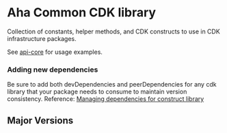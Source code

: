 # Aha Common CDK library

Collection of constants, helper methods, and CDK constructs to use in CDK infrastructure packages.

See [api-core](https://github.com/EarnAha/api-core/) for usage examples.

### Adding new dependencies
Be sure to add both devDependencies and peerDependencies for any cdk library that your package needs to consume to maintain version consistency.
Reference: [Managing dependencies for construct library](https://tinyurl.com/manage-construct-dependencies)

## Major Versions
